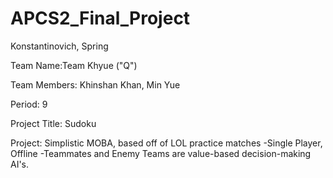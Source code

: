 # APCS2_Final_Project
Konstantinovich, Spring

Team Name:Team Khyue ("Q")

Team Members: Khinshan Khan, Min Yue

Period: 9

Project Title: Sudoku

Project: Simplistic MOBA, based off of LOL practice matches
 	  -Single Player, Offline
	  -Teammates and Enemy Teams are value-based decision-making AI's.
